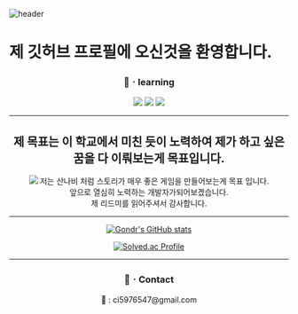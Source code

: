 ![header](https://capsule-render.vercel.app/api?type=venom&height=300&color=gradient&text=L&fontColor=00000)

# 제 깃허브 프로필에 오신것을 환영합니다.
 
 ### <center> 📖ㆍ**learning**</center>
 <div align= "center">
 
<center><img src = "https://img.shields.io/badge/Unity-808080?style=plastic-red&logo=Unity&logoColor=black">
<img src = "https://img.shields.io/badge/C%23-00CC66?style=plastic-red&logo=Csharp&logoColor=white">
<img src ="https://img.shields.io/badge/python-CCCC00?style=plastic-red&logo=Python&logoColor=white"></center>
<div align= "center">



-----

**제 목표는 이 학교에서 미친 듯이 노력하여 제가 하고 싶은 꿈을 다 이뤄보는게 목표입니다.**
---------

![](https://cdn.discordapp.com/attachments/949983647866421279/1200098291245924482/sEEdrKpFtMnm8yJO5LSeUOnM1SgDBu7f5Rdf2tQuQl3OA8vKtbNOYEptCkT-KK42IubMJG-Em5b0igVQK8S69A.webp?ex=65c4f1a1&is=65b27ca1&hm=e001185d5423f675bfe203d1de3c895be3d7d1e7f83ea23f195463584ce204cc&)
저는 산나비 처럼 스토리가 매우 좋은 게임을 만들어보는게 목표 입니다.<br>
앞으로 열심히 노력하는 개발자가되어보겠습니다.<br>
제 리드미를 읽어주셔서 감사합니다.

-----
[![Gondr's GitHub stats](https://github-readme-stats.vercel.app/api?username=gondr99)](https://github.com/anuraghazra/github-readme-stats)

[![Solved.ac Profile](http://mazassumnida.wtf/api/generate_badge?boj=dlckdgh)](https://solved.ac/dlckdgh)


---
 ### <center>📲ㆍ**Contact**</center>
 <dic align= "center">
<center>📧 : ci5976547@gmail.com</center>
<div align= "center">

